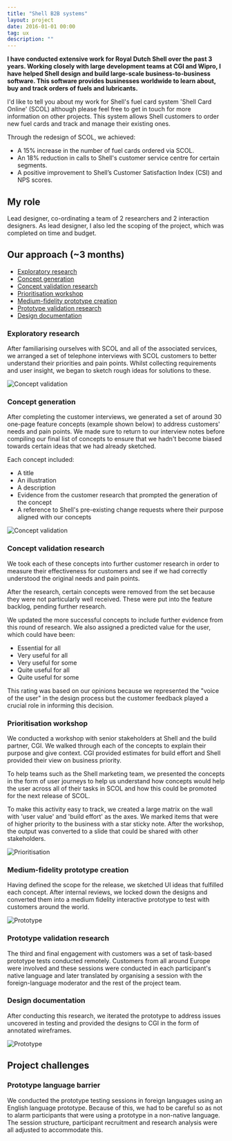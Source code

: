 ```yaml
---
title: "Shell B2B systems"
layout: project
date: 2016-01-01 00:00
tag: ux
description: ""
---
```


**I have conducted extensive work for Royal Dutch Shell over the past 3 years. Working closely with large development teams at CGI and Wipro, I have helped Shell design and build large-scale business-to-business software. This software provides businesses worldwide to learn about, buy and track orders of fuels and lubricants.**

I'd like to tell you about my work for Shell's fuel card system 'Shell Card Online' (SCOL) although please feel free to get in touch for more information on other projects. This system allows Shell customers to order new fuel cards and track and manage their existing ones.

Through the redesign of SCOL, we achieved:

* A 15% increase in the number of fuel cards ordered via SCOL.
* An 18% reduction in calls to Shell's customer service centre for certain segments.
* A positive improvement to Shell’s Customer Satisfaction Index (CSI) and NPS scores.

## My role
Lead designer, co-ordinating a team of 2 researchers and 2 interaction designers. As lead designer, I also led the scoping of the project, which was completed on time and budget.

## Our approach (~3 months)

* [Exploratory research](#explore)
* [Concept generation](#concepts)
* [Concept validation research](#conceptvalidation)
* [Prioritisation workshop](#workshop)
* [Medium-fidelity prototype creation](#prototype)
* [Prototype validation research](#prototypevalidation)
* [Design documentation](#documentation)

### <a name="explore"></a>Exploratory research
After familiarising ourselves with SCOL and all of the associated services, we arranged a set of telephone interviews with SCOL customers to better understand their priorities and pain points. Whilst collecting requirements and user insight, we began to sketch rough ideas for solutions to these.

![Concept validation](/assets/images/ux_shell-b2b-wall.jpg)

### <a name="concepts"></a>Concept generation
After completing the customer interviews, we generated a set of around 30 one-page feature concepts (example shown below) to address customers' needs and pain points. We made sure to return to our interview notes before compiling our final list of concepts to ensure that we hadn't become biased towards certain ideas that we had already sketched.

Each concept included:

* A title
* An illustration
* A description
* Evidence from the customer research that prompted the generation of the concept
* A reference to Shell's pre-existing change requests where their purpose aligned with our concepts

![Concept validation](/assets/images/ux_shell-b2b-concept.png)

### <a name="conceptvalidation"></a>Concept validation research
We took each of these concepts into further customer research in order to measure their effectiveness for customers and see if we had correctly understood the original needs and pain points.

After the research, certain concepts were removed from the set because they were not particularly well received. These were put into the feature backlog, pending further research.

We updated the more successful concepts to include further evidence from this round of research. We also assigned a predicted value for the user, which could have been:

* Essential for all
* Very useful for all
* Very useful for some
* Quite useful for all
* Quite useful for some

This rating was based on our opinions because we represented the "voice of the user" in the design process but the customer feedback played a crucial role in informing this decision.

### <a name="workshop"></a>Prioritisation workshop
We conducted a workshop with senior stakeholders at Shell and the build partner, CGI. We walked through each of the concepts to explain their purpose and give context. CGI provided estimates for build effort and Shell provided their view on business priority.

To help teams such as the Shell marketing team, we presented the concepts in the form of user journeys to help us understand how concepts would help the user across all of their tasks in SCOL and how this could be promoted for the next release of SCOL.

To make this activity easy to track, we created a large matrix on the wall with 'user value' and 'build effort' as the axes. We marked items that were of higher priority to the business with a star sticky note. After the workshop, the output was converted to a slide that could be shared with other stakeholders.

![Prioritisation](/assets/images/ux_shell-b2b-workshop.png)

### <a name="prototype"></a>Medium-fidelity prototype creation
Having defined the scope for the release, we sketched UI ideas that fulfilled each concept. After internal reviews, we locked down the designs and converted them into a medium fidelity interactive prototype to test with customers around the world.

![Prototype](/assets/images/ux_shell-b2b-wireframe.png)

### <a name="prototypevalidation"></a>Prototype validation research
The third and final engagement with customers was a set of task-based prototype tests conducted remotely. Customers from all around Europe were involved and these sessions were conducted in each participant's native language and later translated by organising a session with the foreign-language moderator and the rest of the project team.

### <a name="documentation"></a>Design documentation
After conducting this research, we iterated the prototype to address issues uncovered in testing and provided the designs to CGI in the form of annotated wireframes.

![Prototype](/assets/images/shell-b2b-wireframe2.gif)

## Project challenges

### Prototype language barrier
We conducted the prototype testing sessions in foreign languages using an English language prototype. Because of this, we had to be careful so as not to alarm participants that were using a prototype in a non-native language. The session structure, participant recruitment and research analysis were all adjusted to accommodate this.